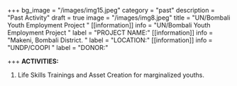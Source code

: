 +++
bg_image = "/images/img15.jpeg"
category = "past"
description = "Past Activity"
draft = true
image = "/images/img8.jpeg"
title = "UN/Bombali Youth  Employment  Project "
[[information]]
info = "UN/Bombali Youth  Employment  Project "
label = "PROJECT NAME:"
[[information]]
info = "Makeni, Bombali  District. "
label = "LOCATION:"
[[information]]
info = "UNDP/COOPI "
label = "DONOR:"

+++
**ACTIVITIES:**

1. Life Skills Trainings and Asset Creation for marginalized youths.
